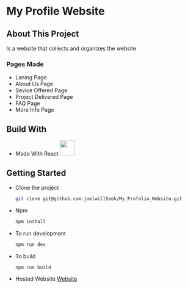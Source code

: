 <h1>My Profile Website</h1>

<h2>About This Project</h2>
<p>Is a website that collects and organizes the website</p>

<h3>Pages Made</h3>
<ul>
  <li>Laning Page</li>
  <li>About Us Page</li>
  <li>Sevice Offered Page</li>
  <li>Project Delivered Page</li>
  <li>FAQ Page</li>
  <li>More Info Page</li>
</ul>

<h2>Build With</h2>
<ul>
  <li>Made With React <img src="https://upload.wikimedia.org/wikipedia/commons/thumb/a/a7/React-icon.svg/2300px-React-icon.svg.png" width="40px" /></li>
</ul>

<h2>Getting Started</h2>
<ul>
  <li>
    <p>Clone the project</p>
    
```bash
git clone git@github.com:joelwillSeek/My_Profolio_Website.git
```
  </li>
  <li>
    <p>Npm</p>
    
```bash
npm install
```
    
  </li>
  <li>
    <p>To run development</p>
    
  ```bash
  npm run dev
  ```
  </li>
  <li>
    <p>To build</p>
    
   ```bash
   npm run build
   ```
  </li>
  <li>
    Hosted Website <a href="https://joelwillseek.github.io/My_Profolio_Website/">Website</a>
  </li>
</ul>


